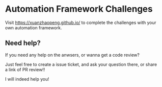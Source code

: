 # Automation Framework Challenges

Visit https://xuanzhaopeng.github.io/ to complete the challenges with your own automation framework.

## Need help?
If you need any help on the anwsers, or wanna get a code review? 

Just feel free to create a issue ticket, and ask your question there, or share a link of PR review!!

I will indeed help you!
